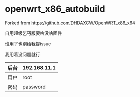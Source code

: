 # openwrt_x86_autobuild
Forked from https://github.com/DHDAXCW/OpenWRT_x86_x64

自用超级乞丐版要啥没啥固件

谁用了也别给我提issue

我用着没问题就行

后台|192.168.11.1
-|-
用户|root
密码|password
